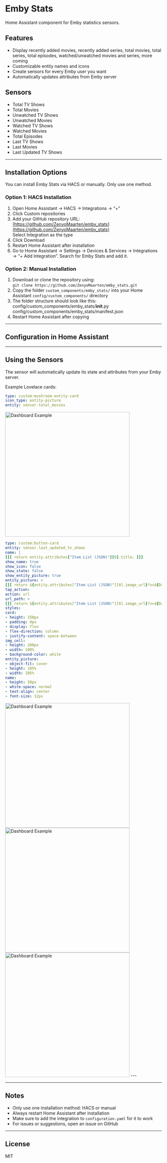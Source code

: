 # Emby Stats

Home Assistant component for Emby statistics sensors.

## Features
- Display recently added movies, recently added series, total movies, total series, total episodes, watched/unwatched movies and series, more coming
- Customizable entity names and icons
- Create sensors for every Emby user you want
- Automatically updates attributes from Emby server

## Sensors

- Total TV Shows
- Total Movies
- Unwatched TV Shows
- Unwatched Movies
- Watched TV Shows
- Watched Movies
- Total Episodes
- Last TV Shows
- Last Movies
- Last Updated TV Shows


---

## Installation Options

You can install Emby Stats via HACS or manually. Only use one method.

### Option 1: HACS Installation
1. Open Home Assistant → HACS → Integrations → “+”
2. Click Custom repositories
3. Add your GitHub repository URL: [https://github.com/ZenyoMaarten/emby_stats](https://github.com/ZenyoMaarten/emby_stats)  
   Select Integration as the type
4. Click Download
5. Restart Home Assistant after installation
6. Go to Home Assistant → Settings → Devices & Services → Integrations → “+ Add Integration”. Search for Emby Stats and add it.


### Option 2: Manual Installation
1. Download or clone the repository using:  
   `git clone https://github.com/ZenyoMaarten/emby_stats.git`
2. Copy the folder `custom_components/emby_stats/` into your Home Assistant `config/custom_components/` directory
3. The folder structure should look like this:  
   config/custom_components/emby_stats/__init__.py  
   config/custom_components/emby_stats/manifest.json
4. Restart Home Assistant after copying

---

## Configuration in Home Assistant

---

## Using the Sensors
The sensor will automatically update its state and attributes from your Emby server.

Example Lovelace cards:  
```yaml
type: custom:mushroom-entity-card
icon_type: entity-picture
entity: sensor.total_movies
```
<img src="https://github.com/ZenyoMaarten/emby_stats/raw/main/screenshots/4.jpg" alt="Dashboard Example" width="400">


```yaml
type: custom:button-card
entity: sensor.last_updated_tv_shows
name: |
[[[ return entity.attributes["Item List (JSON)"][0].title; ]]]
show_name: true
show_icon: false
show_state: false
show_entity_picture: true
entity_picture: >
[[[ return ${entity.attributes["Item List (JSON)"][0].image_url}?v=${Date.now()}; ]]]
tap_action:
action: url
url_path: >
[[[ return ${entity.attributes["Item List (JSON)"][0].image_url}?v=${Date.now()}; ]]]
styles:
card:
- height: 250px
- padding: 0px
- display: flex
- flex-direction: column
- justify-content: space-between
img_cell:
- height: 200px
- width: 100%
- background-color: white
entity_picture:
- object-fit: cover
- height: 105%
- width: 105%
name:
- height: 50px
- white-space: normal
- text-align: center
- font-size: 12px
```

<img src="https://github.com/ZenyoMaarten/emby_stats/raw/main/screenshots/1.jpg" alt="Dashboard Example" width="400">
<img src="https://github.com/ZenyoMaarten/emby_stats/raw/main/screenshots/2.jpg" alt="Dashboard Example" width="400">
<img src="https://github.com/ZenyoMaarten/emby_stats/raw/main/screenshots/3.jpg" alt="Dashboard Example" width="400">
---

---

## Notes
- Only use one installation method: HACS or manual  
- Always restart Home Assistant after installation  
- Make sure to add the integration to `configuration.yaml` for it to work  
- For issues or suggestions, open an issue on GitHub

---

## License
MIT
